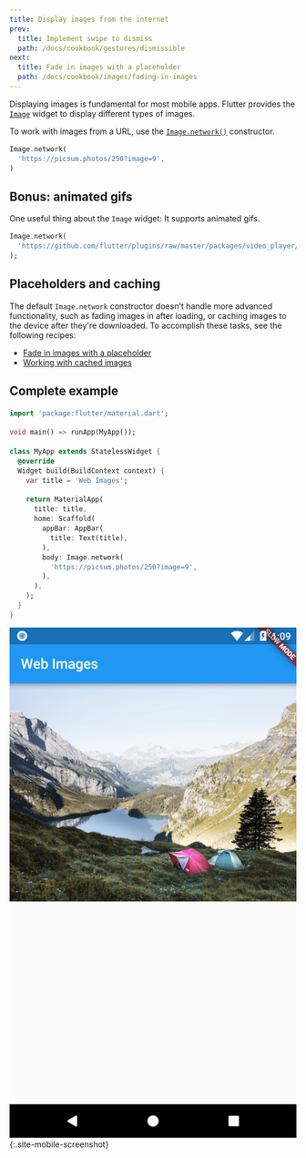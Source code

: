 ```yaml
---
title: Display images from the internet
prev:
  title: Implement swipe to dismiss
  path: /docs/cookbook/gestures/dismissible
next:
  title: Fade in images with a placeholder
  path: /docs/cookbook/images/fading-in-images
---
```


Displaying images is fundamental for most mobile apps.
Flutter provides the
[`Image`]({{site.api}}/flutter/widgets/Image-class.html) widget to
display different types of images.

To work with images from a URL, use the
[`Image.network()`]({{site.api}}/flutter/widgets/Image/Image.network.html)
constructor.

<!-- skip -->
```dart
Image.network(
  'https://picsum.photos/250?image=9',
)
```

## Bonus: animated gifs

One useful thing about the `Image` widget:
It supports animated gifs.

<!-- skip -->
```dart
Image.network(
  'https://github.com/flutter/plugins/raw/master/packages/video_player/doc/demo_ipod.gif?raw=true',
);
```

## Placeholders and caching

The default `Image.network` constructor doesn't handle more advanced
functionality, such as fading images in after loading, or caching images
to the device after they're downloaded. To accomplish these tasks, see
the following recipes:

  * [Fade in images with a
    placeholder](/docs/cookbook/images/fading-in-images)
  * [Working with cached images](/docs/cookbook/images/cached-images)

## Complete example

```dart
import 'package:flutter/material.dart';

void main() => runApp(MyApp());

class MyApp extends StatelessWidget {
  @override
  Widget build(BuildContext context) {
    var title = 'Web Images';

    return MaterialApp(
      title: title,
      home: Scaffold(
        appBar: AppBar(
          title: Text(title),
        ),
        body: Image.network(
          'https://picsum.photos/250?image=9',
        ),
      ),
    );
  }
}
```

![Network image demo](/images/cookbook/network-image.png){:.site-mobile-screenshot}
